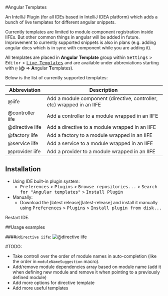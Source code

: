 #Angular Templates

An IntelliJ Plugin (for all IDEs based in IntelliJ IDEA platform) which adds a bunch of live templates for different angular snippets.

Currently templates are limited to module component registration inside IIFEs. But other common things in angular will be added in future. Improvement to currently supported snippets is also in plans (e.g. adding angular docs which is in sync with component while you are adding it).

All templates are placed in 
**Angular Template** group within <kbd>Settings</kbd> > <kbd>Editor</kbd> > 
<kbd>[Live Templates](https://www.jetbrains.com/idea/help/live-templates-2.html)</kbd> and are available under abbreviations
starting with `@` (**@** => **A**ngular **T**emplates). 

Below is the list of currently supported templates:

[comment]: # (templateDocs)

Abbreviation | Description
----------- | ------------
@iife | Add a module component (directive, controller, etc) wrapped in an IIFE
@controller iife | Add a controller to a module wrapped in an IIFE
@directive iife | Add a directive to a module wrapped in an IIFE
@factory iife | Add a factory to a module wrapped in an IIFE
@service iife | Add a service to a module wrapped in an IIFE
@provider iife | Add a provider to a module wrapped in  an IIFE

[comment]: # (/templateDocs)

Installation
------------

- Using IDE built-in plugin system:
  - <kbd>Preferences</kbd> > <kbd>Plugins</kbd> > <kbd>Browse repositories...</kbd> > <kbd>Search for "Angular templates"</kbd> > <kbd>Install Plugin</kbd>
- Manually:
  - Download the [latest release][latest-release] and install it manually using <kbd>Preferences</kbd> > <kbd>Plugins</kbd> > <kbd>Install plugin from disk...</kbd>
  
Restart IDE.

##Usage examples

####`@directive iife`:
![@directive iife](https://cloud.githubusercontent.com/assets/3150694/11534433/fe77cbc4-9923-11e5-9faf-20de6f6f2042.gif)

#TODO:
- Take controll over the order of module names in auto-completion (like the order in `moduleNameSuggestion` macro).
- Add/remove module dependencies array based on module name (add it when defining new module and remove it when pointing to a previously defined module)
- Add more options for directive template
- Add more useful templates
